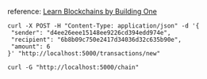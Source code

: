 reference: [Learn Blockchains by Building One](https://hackernoon.com/learn-blockchains-by-building-one-117428612f46)


```
curl -X POST -H "Content-Type: application/json" -d '{
 "sender": "d4ee26eee15148ee9226cd394edd974e",
 "recipient": "6b8b09c750e2417d34036d32c635b90e",
 "amount": 6
}' "http://localhost:5000/transactions/new"

curl -G "http://localhost:5000/chain"
```
